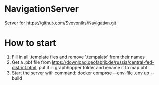 # NavigationServer   
Server for https://github.com/Svovoniks/Navigation.git

# How to start
1. Fill in all .template files and remove '.tempalate' from their names
2. Get a .pbf file from https://download.geofabrik.de/russia/central-fed-district.html, put it in graphhopper folder and rename it to map.pbf
3. Start the server with command: docker compose --env-file .env up --build
